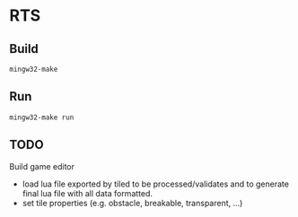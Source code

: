 # RTS

## Build

```
mingw32-make
```

## Run

```
mingw32-make run
```

## TODO

Build game editor 
* load lua file exported by tiled to be processed/validates and to generate final lua file with all data formatted.
* set tile properties (e.g. obstacle, breakable, transparent, ...)
